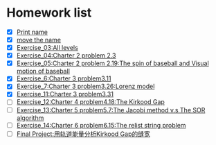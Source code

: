 # Homework list
- [x] [Print name](https://github.com/2015301020092/compuational_physics_N2015301020092/tree/Readme-editor)
- [x] [move the name](https://github.com/2015301020092/compuational_physics_N2015301020092/tree/move-the-name)
- [x] [Exercise_03:All levels](https://github.com/2015301020092/compuational_physics_N2015301020092/tree/master/Exercise1.3)
- [x] [Exercise_04:Charter 2 problem 2.3](https://www.zybuluo.com/2015301020092/note/914404)
- [x] [Exercise_05:Charter 2 problem 2.19:The spin of baseball and Visual motion of baseball](https://www.zybuluo.com/2015301020092/note/922503)
- [x] [Exercise_6:Charter 3 problem3.11](https://www.zybuluo.com/xiaoyuerlhy/note/930882)
- [x] [Exercise_7:Charter 3 problem3.26:Lorenz model](https://www.zybuluo.com/2015301020092/note/938901)
- [x] [Exercise_11:Charter 3 problem3.31](https://www.zybuluo.com/2015301020092/note/946753)
- [ ] [Exercise_12:Charter 4 problem4.18:The Kirkood Gap]()
- [ ] [Exercise_13:Charter 5 problem5.7:The Jacobi method v.s The SOR algorithm]()
- [ ] [Exercise_14:Charter 6 problem6.15:The relist string problem]()
- [ ] [Final Project:用轨道能量分析Kirkood Gap的缝宽]()
